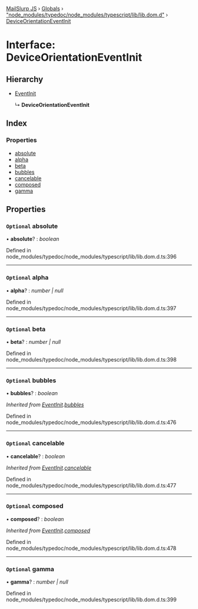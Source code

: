 [MailSlurp JS](../README.md) › [Globals](../globals.md) › ["node_modules/typedoc/node_modules/typescript/lib/lib.dom.d"](../modules/_node_modules_typedoc_node_modules_typescript_lib_lib_dom_d_.md) › [DeviceOrientationEventInit](_node_modules_typedoc_node_modules_typescript_lib_lib_dom_d_.deviceorientationeventinit.md)

# Interface: DeviceOrientationEventInit

## Hierarchy

* [EventInit](_node_modules_typedoc_node_modules_typescript_lib_lib_dom_d_.eventinit.md)

  ↳ **DeviceOrientationEventInit**

## Index

### Properties

* [absolute](_node_modules_typedoc_node_modules_typescript_lib_lib_dom_d_.deviceorientationeventinit.md#optional-absolute)
* [alpha](_node_modules_typedoc_node_modules_typescript_lib_lib_dom_d_.deviceorientationeventinit.md#optional-alpha)
* [beta](_node_modules_typedoc_node_modules_typescript_lib_lib_dom_d_.deviceorientationeventinit.md#optional-beta)
* [bubbles](_node_modules_typedoc_node_modules_typescript_lib_lib_dom_d_.deviceorientationeventinit.md#optional-bubbles)
* [cancelable](_node_modules_typedoc_node_modules_typescript_lib_lib_dom_d_.deviceorientationeventinit.md#optional-cancelable)
* [composed](_node_modules_typedoc_node_modules_typescript_lib_lib_dom_d_.deviceorientationeventinit.md#optional-composed)
* [gamma](_node_modules_typedoc_node_modules_typescript_lib_lib_dom_d_.deviceorientationeventinit.md#optional-gamma)

## Properties

### `Optional` absolute

• **absolute**? : *boolean*

Defined in node_modules/typedoc/node_modules/typescript/lib/lib.dom.d.ts:396

___

### `Optional` alpha

• **alpha**? : *number | null*

Defined in node_modules/typedoc/node_modules/typescript/lib/lib.dom.d.ts:397

___

### `Optional` beta

• **beta**? : *number | null*

Defined in node_modules/typedoc/node_modules/typescript/lib/lib.dom.d.ts:398

___

### `Optional` bubbles

• **bubbles**? : *boolean*

*Inherited from [EventInit](_node_modules_typedoc_node_modules_typescript_lib_lib_dom_d_.eventinit.md).[bubbles](_node_modules_typedoc_node_modules_typescript_lib_lib_dom_d_.eventinit.md#optional-bubbles)*

Defined in node_modules/typedoc/node_modules/typescript/lib/lib.dom.d.ts:476

___

### `Optional` cancelable

• **cancelable**? : *boolean*

*Inherited from [EventInit](_node_modules_typedoc_node_modules_typescript_lib_lib_dom_d_.eventinit.md).[cancelable](_node_modules_typedoc_node_modules_typescript_lib_lib_dom_d_.eventinit.md#optional-cancelable)*

Defined in node_modules/typedoc/node_modules/typescript/lib/lib.dom.d.ts:477

___

### `Optional` composed

• **composed**? : *boolean*

*Inherited from [EventInit](_node_modules_typedoc_node_modules_typescript_lib_lib_dom_d_.eventinit.md).[composed](_node_modules_typedoc_node_modules_typescript_lib_lib_dom_d_.eventinit.md#optional-composed)*

Defined in node_modules/typedoc/node_modules/typescript/lib/lib.dom.d.ts:478

___

### `Optional` gamma

• **gamma**? : *number | null*

Defined in node_modules/typedoc/node_modules/typescript/lib/lib.dom.d.ts:399
